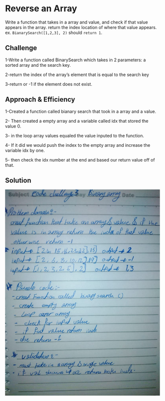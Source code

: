 # Reverse an Array
Write a function that takes in a array and value, and check if that value appears in the array.
return the index location of where that value appears.
ex. `BianarySearch([1,2,3], 2)` should `return 1`.


## Challenge
1-Write a function called BinarySearch which takes in 2 parameters: a sorted array and the search key. 

2-return the index of the array’s element that is equal to the search key

3-return or -1 if the element does not exist.

## Approach & Efficiency

1-Created a function called bianary search that took in a array and a value. 

2- Then created a empty array and a variable called idx that stored the value 0. 

3- in the loop array values equaled the value inputed to the function.

4- If it did we would push the index to the empty array and increase the variable idx by one. 

5- then check the idx number at the end and based our return value off of that. 
 

## Solution
![](code-challeng2.jpg)